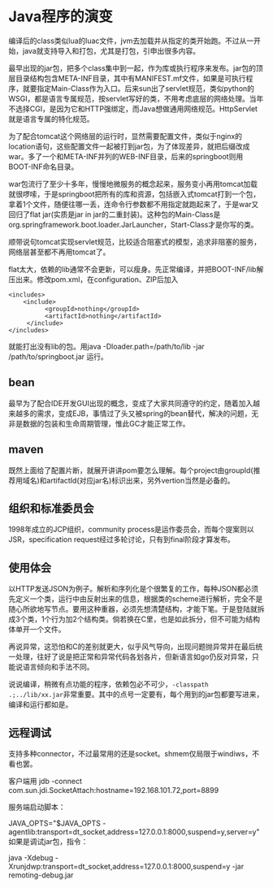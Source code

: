 # Java程序的演变

编译后的class类似lua的luac文件，jvm去加载并从指定的类开始跑。不过从一开始，java就支持导入和打包，尤其是打包，引申出很多内容。

最早出现的jar包，把多个class集中到一起，作为库或执行程序来发布。jar包的顶层目录结构包含META-INF目录，其中有MANIFEST.mf文件，如果是可执行程序，就要指定Main-Class作为入口。后来sun出了servlet规范，类似python的WSGI，都是语言专属规范，按servlet写好的类，不用考虑底层的网络处理。当年不选择CGI，是因为它和HTTP强绑定，而Java想做通用网络规范。HttpServlet就是语言专属的特化规范。

为了配合tomcat这个网络层的运行时，显然需要配置文件，类似于nginx的location语句，这些配置文件一起被打到jar包，为了体现差异，就把后缀改成war。多了一个和META-INF并列的WEB-INF目录，后来的springboot则用BOOT-INF命名目录。

war包流行了至少十多年，慢慢地微服务的概念起来，服务变小再用tomcat加载就很啰嗦，于是springboot把所有的库和资源，包括嵌入式tomcat打到一个包，拿着1个文件，随便往哪一丢，连命令行参数都不用指定就跑起来了，于是war又回归了flat jar(实质是jar in jar的二重封装)。这种包的Main-Class是org.springframework.boot.loader.JarLauncher，Start-Class才是你写的类。

顺带说句tomcat实现servlet规范，比较适合阻塞式的模型，追求非阻塞的服务，网络层甚至都不再用tomcat了。

flat太大，依赖的lib通常不会更新，可以瘦身。先正常编译，并把BOOT-INF/lib解压出来。修改pom.xml，在configuration、ZIP后加入
```
<includes> 
    <include>
          <groupId>nothing</groupId>
          <artifactId>nothing</artifactId>
     </include>
</includes>
```
就能打出没有lib的包。用java -Dloader.path=/path/to/lib -jar /path/to/springboot.jar 运行。

bean
--
最早为了配合IDE开发GUI出现的概念，变成了大家共同遵守的约定，随着加入越来越多的需求，变成EJB，事情过了头又被spring的bean替代，解决的问题，无非是数据的包装和生命周期管理，惟此GC才能正常工作。

maven
--
既然上面给了配置片断，就展开讲讲pom要怎么理解。每个project由groupId(推荐用域名)和artifactId(对应jar名)标识出来，另外vertion当然是必备的。

组织和标准委员会
--
1998年成立的JCP组织，community process是运作委员会，而每个提案则以JSR，specification request经过多轮讨论，只有到final阶段才算发布。

使用体会
--
以HTTP发送JSON为例子。解析和序列化是个很繁复的工作，每种JSON都必须先定义一个类，运行中由反射出来的信息，根据类的scheme进行解析，完全不是随心所欲地写节点。要用这种重器，必须先想清楚结构，才能下笔。于是登陆就拆成3个类，1个行为加2个结构类。倘若换在C里，也是如此拆分，但不可能为结构体单开一个文件。

再说异常，这恐怕和C的差别就更大，似乎风气导向，出现问题抛异常并在最后统一处理，往好了说是把正常和异常代码各划各片，但新语言如go仍反对异常，只能说语言倾向和手法不同。

说说编译，稍微有点功能的程序，依赖包必不可少，`-classpath .;../lib/xx.jar`非常重要。其中的点号一定要有，每个用到的jar包都要写进来，编译和运行都如是。

远程调试
----
支持多种connector，不过最常用的还是socket。shmem仅局限于windiws，不看也罢。

客户端用 jdb -connect com.sun.jdi.SocketAttach:hostname=192.168.101.72,port=8899

服务端启动脚本：

JAVA_OPTS="$JAVA_OPTS -agentlib:transport=dt_socket,address=127.0.0.1:8000,suspend=y,server=y"
如果是调试jar包，指令：

java -Xdebug -Xrunjdwp:transport=dt_socket,address=127.0.0.1:8000,suspend=y -jar remoting-debug.jar